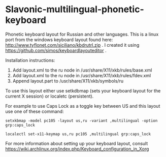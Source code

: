# Slavonic-multilingual-phonetic-keyboard
Phonetic keyboard layout for Russian and other languages.
This is a linux port from the windows keyboard layout found here: http://www.tyflonet.com/siciliano/kbdrutrl.zip .
I created it using https://github.com/simos/keyboardlayouteditor .

Installation instructions:

1. Add layout.xml to the ru node in /usr/share/X11/xkb/rules/base.xml
2. Add layout.xml to the ru node in /usr/share/X11/xkb/rules/fdev.xml
3. Append layout.part to /usr/share/X11/xkb/symbols/ru

To use this layout either use setkdbmap (sets your keyboard layout for the current X session) or localetc (persistent).

For example to use Caps Lock as a toggle key between US and this layout use one of these command:

    setxkbmap -model pc105 -layout us,ru -variant ,multilingual -option grp:caps_lock

    localectl set-x11-keymap us,ru pc105 ,multilingual grp:caps_lock

For more information about setting up your keyboard layout, consult https://wiki.archlinux.org/index.php/Keyboard_configuration_in_Xorg

